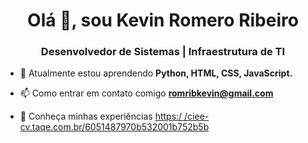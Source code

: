 <h1 align="center">Olá 👋, sou Kevin Romero Ribeiro</h1>
<h3 align="center">Desenvolvedor de Sistemas | Infraestrutura de TI</h3>

- 🌱 Atualmente estou aprendendo **Python, HTML, CSS, JavaScript.**

- 📫 Como entrar em contato comigo **romribkevin@gmail.com**

- 📄 Conheça minhas experiências [https:/ /ciee-cv.taqe.com.br/6051487970b532001b752b5b](https://ciee-cv.taqe.com.br/6051487970b532001b752b5b)
